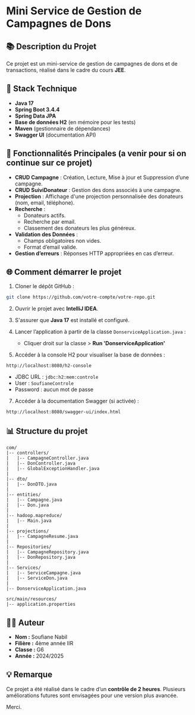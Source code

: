 # Mini Service de Gestion de Campagnes de Dons

## 📚 Description du Projet
Ce projet est un mini-service de gestion de campagnes de dons et de transactions, réalisé dans le cadre du cours **JEE**.


## 🔧 Stack Technique
- **Java 17**
- **Spring Boot 3.4.4**
- **Spring Data JPA**
- **Base de données H2** (en mémoire pour les tests)
- **Maven** (gestionnaire de dépendances)
- **Swagger UI** (documentation API)


## 🔹 Fonctionnalités Principales **(a venir pour si on continue sur ce projet)**
- **CRUD Campagne** : Création, Lecture, Mise à jour et Suppression d’une campagne.
- **CRUD SuiviDonateur** : Gestion des dons associés à une campagne.
- **Projection** : Affichage d'une projection personnalisée des donateurs (nom, email, téléphone).
- **Recherche** :
  - Donateurs actifs.
  - Recherche par email.
  - Classement des donateurs les plus généreux.
- **Validation des Données** :
  - Champs obligatoires non vides.
  - Format d’email valide.
- **Gestion d’erreurs** : Réponses HTTP appropriées en cas d’erreur.


## 🌐 Comment démarrer le projet

1. Cloner le dépôt GitHub :
```bash
git clone https://github.com/votre-compte/votre-repo.git
```

2. Ouvrir le projet avec **IntelliJ IDEA**.

3. S'assurer que **Java 17** est installé et configuré.

4. Lancer l’application à partir de la classe `DonserviceApplication.java` :
   - Cliquer droit sur la classe > **Run 'DonserviceApplication'**

6. Accéder à la console H2 pour visualiser la base de données :
```
http://localhost:8080/h2-console
```
- JDBC URL : `jdbc:h2:mem:controle`
- User : `SoufianeControle`
- Password : aucun mot de passe

7. Accéder à la documentation Swagger (si activée) :
```
http://localhost:8080/swagger-ui/index.html
```


## 📊 Structure du projet

```
com/
|-- controllers/
|   |-- CampagneController.java
|   |-- DonController.java
|   |-- GlobalExceptionHandler.java
|
|-- dto/
|   |-- DonDTO.java
|
|-- entities/
|   |-- Campagne.java
|   |-- Don.java
|
|-- hadoop.mapreduce/
|   |-- Main.java
|
|-- projections/
|   |-- CampagneResume.java
|
|-- Repositories/
|   |-- CampagneRepository.java
|   |-- DonRepository.java
|
|-- Services/
|   |-- ServiceCampagne.java
|   |-- ServiceDon.java
|
|-- DonserviceApplication.java

src/main/resources/
|-- application.properties
```


## 👨‍🎓 Auteur
- **Nom :** Soufiane Nabil
- **Filière :** 4ème année IIR
- **Classe :** G6
- **Année :** 2024/2025


## 💡 Remarque
Ce projet a été réalisé dans le cadre d’un **contrôle de 2 heures**. Plusieurs améliorations futures sont envisagées pour une version plus avancée.

Merci.

